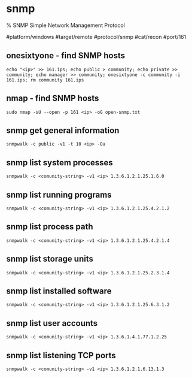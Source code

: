 # snmp

% SNMP Simple Network Management Protocol

#platform/windows #target/remote #protocol/snmp #cat/recon #port/161

## onesixtyone - find SNMP hosts

```
echo "<ip>" >> 161.ips; echo public > community; echo private >> community; echo manager >> community; onesixtyone -c community -i 161.ips; rm community 161.ips
```

## nmap - find SNMP hosts

```
sudo nmap -sU --open -p 161 <ip> -oG open-snmp.txt
```

## snmp get general information

```
snmpwalk -c public -v1 -t 10 <ip> -Oa
```

## snmp list system processes

```
snmpwalk -c <comunity-string> -v1 <ip> 1.3.6.1.2.1.25.1.6.0
```

## snmp list running programs

```
snmpwalk -c <comunity-string> -v1 <ip> 1.3.6.1.2.1.25.4.2.1.2
```

## snmp list process path

```
snmpwalk -c <comunity-string> -v1 <ip> 1.3.6.1.2.1.25.4.2.1.4
```

## snmp list storage units

```
snmpwalk -c <comunity-string> -v1 <ip> 1.3.6.1.2.1.25.2.3.1.4
```

## snmp list installed software

```
snmpwalk -c <comunity-string> -v1 <ip> 1.3.6.1.2.1.25.6.3.1.2
```

## snmp list user accounts

```
snmpwalk -c <comunity-string> -v1 <ip> 1.3.6.1.4.1.77.1.2.25
```

## snmp list listening TCP ports

```
snmpwalk -c <comunity-string> -v1 <ip> 1.3.6.1.2.1.6.13.1.3
```
